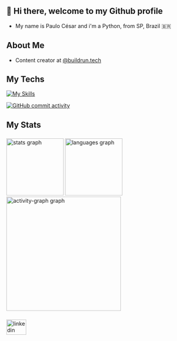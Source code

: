 ## 👋 Hi there, welcome to my Github profile

- My name is Paulo César and i'm a Python, from SP, Brazil 🇧🇷

## About Me
- Content creator at [@buildrun.tech](https://github.com/paulocp-tech)


## My Techs
[![My Skills](https://skillicons.dev/icons?i=js,html,css,python,java,c,mysql,docker,postgres,github,kubernetes)](https://skillicons.dev)

[![GitHub commit activity](https://img.shields.io/github/commit-activity/t/paulocp-tech/paulocp-tech)](https://img.shields.io)




## My Stats

###

<div align="left">
  <img src="https://github-readme-stats.vercel.app/api?username=paulocp-tech&hide_title=false&hide_rank=false&show_icons=true&include_all_commits=true&count_private=true&disable_animations=false&theme=gruvbox_light&locale=en&hide_border=false&order=1" height="150" alt="stats graph"  />
  <img src="https://github-readme-stats.vercel.app/api/top-langs?username=paulocp-tech&locale=en&hide_title=false&layout=compact&card_width=320&langs_count=5&theme=gruvbox_light&hide_border=true&order=2" height="150" alt="languages graph"  />
  <img src="https://github-readme-activity-graph.vercel.app/graph?username=paulocp-tech&radius=16&theme=gruvbox&area=true&order=5&hide_title=false&hide_border=true" height="300" alt="activity-graph graph"  />
</div>

###

<div align="left">
  <a href="https://www.linkedin.com/in/paulocesarper/" target="_blank">
    <img src="https://raw.githubusercontent.com/maurodesouza/profile-readme-generator/master/src/assets/icons/social/linkedin/default.svg" width="52" height="40" alt="linkedin logo"  />
  </a>

 
</div>

###



<!--
**paulocp-tech/paulocp-tech** is a ✨ _special_ ✨ repository because its `README.md` (this file) appears on your GitHub profile.

Here are some ideas to get you started:

- 🔭 I’m currently working on ...
- 🌱 I’m currently learning ...
- 👯 I’m looking to collaborate on ...
- 🤔 I’m looking for help with ...
- 💬 Ask me about ...
- 📫 How to reach me: ...
- 😄 Pronouns: ...
- ⚡ Fun fact: ...
-->
